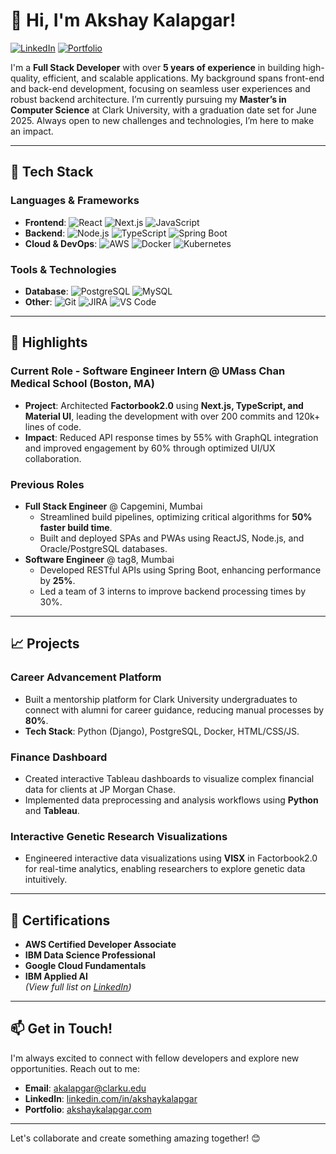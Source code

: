 # 👋 Hi, I'm Akshay Kalapgar!

[![LinkedIn](https://img.shields.io/badge/LinkedIn-Connect-blue)](https://www.linkedin.com/in/akshaykalapgar) [![Portfolio](https://img.shields.io/badge/Portfolio-Visit-green)](https://akshaykalapgar.com)

I'm a **Full Stack Developer** with over **5 years of experience** in building high-quality, efficient, and scalable applications. My background spans front-end and back-end development, focusing on seamless user experiences and robust backend architecture. I’m currently pursuing my **Master’s in Computer Science** at Clark University, with a graduation date set for June 2025. Always open to new challenges and technologies, I’m here to make an impact.

---

## 🔧 Tech Stack

### Languages & Frameworks
- **Frontend**: ![React](https://img.shields.io/badge/React-61DAFB?style=flat&logo=react&logoColor=black) ![Next.js](https://img.shields.io/badge/Next.js-000000?style=flat&logo=next.js&logoColor=white) ![JavaScript](https://img.shields.io/badge/JavaScript-F7DF1E?style=flat&logo=javascript&logoColor=black)
- **Backend**: ![Node.js](https://img.shields.io/badge/Node.js-339933?style=flat&logo=node.js&logoColor=white) ![TypeScript](https://img.shields.io/badge/TypeScript-3178C6?style=flat&logo=typescript&logoColor=white) ![Spring Boot](https://img.shields.io/badge/Spring_Boot-6DB33F?style=flat&logo=spring&logoColor=white)
- **Cloud & DevOps**: ![AWS](https://img.shields.io/badge/Amazon_AWS-232F3E?style=flat&logo=amazonaws&logoColor=white) ![Docker](https://img.shields.io/badge/Docker-2496ED?style=flat&logo=docker&logoColor=white) ![Kubernetes](https://img.shields.io/badge/Kubernetes-326CE5?style=flat&logo=kubernetes&logoColor=white)

### Tools & Technologies
- **Database**: ![PostgreSQL](https://img.shields.io/badge/PostgreSQL-4169E1?style=flat&logo=postgresql&logoColor=white) ![MySQL](https://img.shields.io/badge/MySQL-4479A1?style=flat&logo=mysql&logoColor=white)
- **Other**: ![Git](https://img.shields.io/badge/Git-F05032?style=flat&logo=git&logoColor=white) ![JIRA](https://img.shields.io/badge/JIRA-0052CC?style=flat&logo=jira&logoColor=white) ![VS Code](https://img.shields.io/badge/VS_Code-007ACC?style=flat&logo=visual-studio-code&logoColor=white)

---

## 🌟 Highlights

### **Current Role - Software Engineer Intern** @ UMass Chan Medical School (Boston, MA)  
- **Project**: Architected **Factorbook2.0** using **Next.js, TypeScript, and Material UI**, leading the development with over 200 commits and 120k+ lines of code.
- **Impact**: Reduced API response times by 55% with GraphQL integration and improved engagement by 60% through optimized UI/UX collaboration.

### **Previous Roles**  
- **Full Stack Engineer** @ Capgemini, Mumbai  
  - Streamlined build pipelines, optimizing critical algorithms for **50% faster build time**.
  - Built and deployed SPAs and PWAs using ReactJS, Node.js, and Oracle/PostgreSQL databases.
- **Software Engineer** @ tag8, Mumbai  
  - Developed RESTful APIs using Spring Boot, enhancing performance by **25%**.
  - Led a team of 3 interns to improve backend processing times by 30%.

---

## 📈 Projects

### **Career Advancement Platform**  
- Built a mentorship platform for Clark University undergraduates to connect with alumni for career guidance, reducing manual processes by **80%**.
- **Tech Stack**: Python (Django), PostgreSQL, Docker, HTML/CSS/JS.

### **Finance Dashboard**  
- Created interactive Tableau dashboards to visualize complex financial data for clients at JP Morgan Chase.
- Implemented data preprocessing and analysis workflows using **Python** and **Tableau**.

### **Interactive Genetic Research Visualizations**  
- Engineered interactive data visualizations using **VISX** in Factorbook2.0 for real-time analytics, enabling researchers to explore genetic data intuitively.

---

## 📜 Certifications

- **AWS Certified Developer Associate**  
- **IBM Data Science Professional**  
- **Google Cloud Fundamentals**  
- **IBM Applied AI**  
*(View full list on [LinkedIn](https://www.linkedin.com/in/akshaykalapgar))*

---

## 📫 Get in Touch!

I'm always excited to connect with fellow developers and explore new opportunities. Reach out to me:

- **Email**: [akalapgar@clarku.edu](mailto:akalapgar@clarku.edu)
- **LinkedIn**: [linkedin.com/in/akshaykalapgar](https://www.linkedin.com/in/akshaykalapgar)
- **Portfolio**: [akshaykalapgar.com](https://akshaykalapgar.com)

---

Let's collaborate and create something amazing together! 😊
